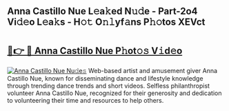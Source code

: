 ## Anna Castillo Nue L𝚎a𝚔ed N𝚞𝚍e - Part-2o4 Vi𝚍𝚎o L𝚎a𝚔s - H𝚘𝚝 O𝚗𝚕yf𝚊ns P𝚑𝚘tos XEVct

# <h2><a href="http://kfcmp0r.oniu.top/?m=Anna+Castillo+Nue">🔗👉 🔴 Anna Castillo Nue P𝚑ot𝚘𝚜 V𝚒d𝚎o</a></h2>

[![Anna Castillo Nue Nu𝚍e𝚜](https://i.imgur.com/0qMVB7G.gif)](http://kfcmp0r.oniu.top/?m=Anna+Castillo+Nue)
Web-based artist and amusement giver Anna Castillo Nue, known for disseminating dance and lifestyle knowledge through trending dance trends and short videos. Selfless philanthropist volunteer Anna Castillo Nue, recognized for their generosity and dedication to volunteering their time and resources to help others.  
